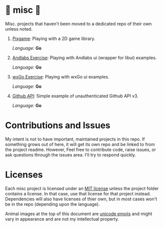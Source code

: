 # &#x1F984; misc &#x1F432;

Misc. projects that haven't been moved to a dedicated repo of their own unless noted.

 1. [Pixgame](./pixgame/README.md): Playing with a 2D game library.

    *Language:* **Go**
 
 2. [Andlabs Exercise](./andlabsEx/README.md): Playing with Andlabs ui (wrapper for libui) examples.

    *Language:* **Go**

 3. [wxGo Exercise](./wxEg/README.md): Playing with wxGo ui examples.

    *Language:* **Go**

 4. [Github API](./github/README.md): Simple example of unauthenticated Github API v3.

    *Language:* **Go**

# Contributions and Issues

My intent is not to have important, maintained projects in this repo. If something grows out of here, it will get its own repo and be linked to from the project readme. However, Feel free to contribute code, raise issues, or ask questions through the issues area. I'll try to respond quickly.

# Licenses

Each misc project is licensed under an [MIT license](./LICENSE) unless the project folder contains a license. In that case, use that license for that project instead. Dependencies will also have licenses of thier own, but in most cases won't be in the repo (depending upon the language).

Animal images at the top of this document are [unicode emojis](http://www.alt-codes.net/animal-symbols.php) and might vary in appearance and are not my intellectual property.